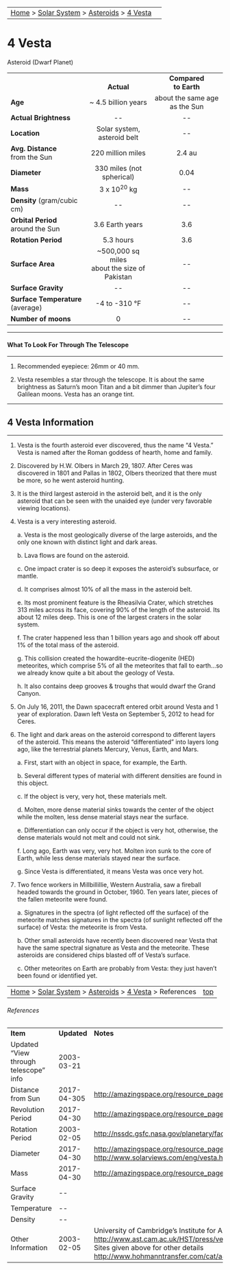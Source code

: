 <script src="../../js/whatsup.js"></script>
<script type="text/javascript">
	var objectName ="4 Vesta"
	var objectDesc ="Asteroid (Dwarf Planet)"
	var objectImage="4vesta.jpg"
</script>

|    |    |
|:---|---:|
|[Home](/notes/#object-notes) > [Solar System](/notes/#solar-system) > [Asteroids](../!asteroid_info) > [4 Vesta](#4-vesta)| <div id=whatsup></div> |

# 4 Vesta

Asteroid (Dwarf Planet)

|  |  |  |
|---|:--:|:--:|
|  |<br/>**Actual**|**Compared<br/>to Earth**|
|**Age**|~ 4.5 billion years|about the same age as the Sun|
|**Actual Brightness**|--|--|
|**Location**|Solar system, asteroid belt|--|
|**Avg. Distance**<br/>from the Sun|220 million miles|2.4 au|
|**Diameter**|330 miles (not spherical)|0.04|
|**Mass**|3 x 10<sup>20</sup> kg|--|
|**Density** (gram/cubic cm)|--|--|
|**Orbital Period**<br/>around the Sun|3.6 Earth years|3.6|
|**Rotation Period**|5.3 hours|3.6|
|**Surface Area**| ~500,000 sq miles<br/>about the size of Pakistan|--|
|**Surface Gravity**|--|--|
|**Surface Temperature** (average)| -4 to -310 &deg;F |--|
|**Number of moons**|0|--|

---

#### What To Look For Through The Telescope

---

1.	Recommended eyepiece: 26mm or 40 mm.

2.	Vesta resembles a star through the telescope.  It is about the same brightness as Saturn’s moon Titan and a bit dimmer than Jupiter’s four Galilean moons.  Vesta has an orange tint.

---

## 4 Vesta Information

---

1.	Vesta is the fourth asteroid ever discovered, thus the name “4 Vesta.”  Vesta is named after the Roman goddess of hearth, home and family.

1. Discovered by H.W. Olbers in March 29, 1807.  After Ceres was discovered in 1801 and Pallas in 1802, Olbers theorized that there must be more, so he went asteroid hunting.  

1. It is the third largest asteroid in the asteroid belt, and it is the only asteroid that can be seen with the unaided eye (under very favorable viewing locations).

1. Vesta is a very interesting asteroid.

    a.	Vesta is the most geologically diverse of the large asteroids, and the only one known with distinct light and dark areas.

    b.	Lava flows are found on the asteroid.

    c.	One impact crater is so deep it exposes the asteroid’s subsurface, or mantle.

    d.  It comprises almost 10% of all the mass in the asteroid belt.

    e.  Its most prominent feature is the Rheasilvia Crater, which stretches 313 miles across its face, covering 90% of the length of the asteroid.  Its about 12 miles deep. This is one of the largest craters in the solar system.

    f.  The crater happened less than 1 billion years ago and shook off about 1% of the total mass of the asteroid.

    g.  This collision created the howardite-eucrite-diogenite (HED) meteorites, which comprise 5% of all the meteorites that fall to earth…so we already know quite a bit about the geology of Vesta.

    h.  It also contains deep grooves & troughs that would dwarf the Grand Canyon.

1. On July 16, 2011, the Dawn spacecraft entered orbit around Vesta and 1 year of exploration.  Dawn left Vesta on September 5, 2012 to head for Ceres.

1. The light and dark areas on the asteroid correspond to different layers of the asteroid.  This means the asteroid “differentiated” into layers long ago, like the terrestrial planets Mercury, Venus, Earth, and Mars.

    a.	First, start with an object in space, for example, the Earth.

    b.	Several different types of material with different densities are found in this object.

    c.	If the object is very, very hot, these materials melt.

    d.	Molten, more dense material sinks towards the center of the object while the molten, less dense material stays near the surface.

    e.	Differentiation can only occur if the object is very hot, otherwise, the dense materials would not melt and could not sink.

    f.	Long ago, Earth was very, very hot.  Molten iron sunk to the core of Earth, while less dense materials stayed near the surface.

    g.	Since Vesta is differentiated, it means Vesta was once very hot.

1. Two fence workers in Millbillillie, Western Australia, saw a fireball headed towards the ground in October, 1960.  Ten years later, pieces of the fallen meteorite were found.

    a.  Signatures in the spectra (of light reflected off the surface) of the meteorite matches signatures in the spectra (of sunlight reflected off the surface) of Vesta: the meteorite is from Vesta.

    b.  Other small asteroids have recently been discovered near Vesta that have the same spectral signature as Vesta and the meteorite.  These asteroids are considered chips blasted off of Vesta’s surface.

    c.  Other meteorites on Earth are probably from Vesta: they just haven’t been found or identified yet.

|    |    |
|:---|---:|
|[Home](/notes/#object-notes) > [Solar System](/notes/#solar-system) > [Asteroids](../!asteroid_info) > [4 Vesta](#4-vesta) > References|[top](#4-vesta)|

###### References

|   |   |   |
|---|---|---|
|**Item**|**Updated**|**Notes**|
|Updated “View through telescope” info|2003-03-21|   |
|Distance from Sun|2017-04-305|<http://amazingspace.org/resource_page/79/solar_system/type#resource_tab>|
|Revolution Period|2017-04-30|<http://amazingspace.org/resource_page/79/solar_system/type#resource_tab>|
|Rotation Period|2003-02-05|<http://nssdc.gsfc.nasa.gov/planetary/factsheet/asteroidfact.html>|
|Diameter|2017-04-30|<http://amazingspace.org/resource_page/79/solar_system/type#resource_tab><br/><http://www.solarviews.com/eng/vesta.htm>|
|Mass|2017-04-30|<http://amazingspace.org/resource_page/79/solar_system/type#resource_tab>|
|Surface Gravity|--|  |
|Temperature|--|  |
|Density|--|  |
|Other Information|2003-02-05|University of Cambridge’s Institute for Astronomy<br/><http://www.ast.cam.ac.uk/HST/press/vestamap.html><br/>Sites given above for other details<br/><http://www.hohmanntransfer.com/cat/a4.htm>|
